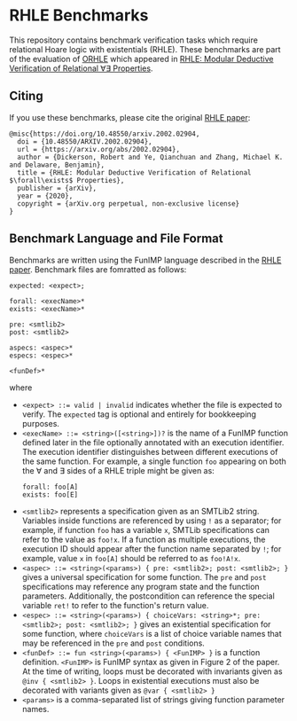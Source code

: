 # RHLE Benchmarks

This repository contains benchmark verification tasks which require relational
Hoare logic with existentials (RHLE). These benchmarks are part of the
evaluation of [ORHLE](https://github.com/rcdickerson/orhle) which appeared in
[RHLE: Modular Deductive Verification of Relational ∀∃
Properties](https://arxiv.org/abs/2002.02904).

## Citing

If you use these benchmarks, please cite the original [RHLE
paper](https://arxiv.org/abs/2002.02904):

```
@misc{https://doi.org/10.48550/arxiv.2002.02904,
  doi = {10.48550/ARXIV.2002.02904},
  url = {https://arxiv.org/abs/2002.02904},
  author = {Dickerson, Robert and Ye, Qianchuan and Zhang, Michael K. and Delaware, Benjamin},
  title = {RHLE: Modular Deductive Verification of Relational $\forall\exists$ Properties},
  publisher = {arXiv},
  year = {2020},
  copyright = {arXiv.org perpetual, non-exclusive license}
}
```

## Benchmark Language and File Format

Benchmarks are written using the FunIMP language described in the [RHLE
paper](https://arxiv.org/abs/2002.02904). Benchmark files are fomratted
as follows:

```
expected: <expect>;

forall: <execName>*
exists: <execName>*

pre: <smtlib2>
post: <smtlib2>

aspecs: <aspec>*
especs: <espec>*

<funDef>*
```

where

+ `<expect> ::= valid | invalid` indicates whether the file is
  expected to verify. The `expected` tag is optional and entirely for
  bookkeeping purposes.
+ `<execName> ::= <string>([<string>])?` is the name of a FunIMP
  function defined later in the file optionally annotated with an
  execution identifier. The execution identifier distinguishes
  between different executions of the same function. For example,
  a single function `foo` appearing on both the ∀ and ∃ sides
  of a RHLE triple might be given as:
  ```
  forall: foo[A]
  exists: foo[E]
  ```
+ `<smtlib2>` represents a specification given as an SMTLib2 string.
  Variables inside functions are referenced by using `!` as a
  separator; for example, if function `foo` has a variable `x`, SMTLib
  specifications can refer to the value as `foo!x`. If a function
  as multiple executions, the execution ID should appear after
  the function name separated by `!`; for example, value `x`
  in `foo[A]` should be referred to as `foo!A!x`.
+ `<aspec> ::= <string>(<params>) { pre: <smtlib2>; post: <smtlib2>;
  }` gives a universal specification for some function. The `pre` and
  `post` specifications may reference any program state and the
  function parameters. Additionally, the postcondition can reference
  the special variable `ret!` to refer to the function's return value.
+ `<espec> ::= <string>(<params>) { choiceVars: <string>*; pre:
  <smtlib2>; post: <smtlib2>; }` gives an existential specification
  for some function, where `choiceVars` is a list of choice variable
  names that may be referenced in the `pre` and `post` conditions.
+ `<funDef> ::= fun <string>(<params>) { <FunIMP> }` is a function
  definition. `<FunIMP>` is FunIMP syntax as given in Figure 2 of
  the paper. At the time of writing, loops must be decorated
  with invariants given as `@inv { <smtlib2> }`. Loops in existential
  executions must also be decorated with variants given as `@var {
  <smtlib2> }`
+ `<params>` is a comma-separated list of strings giving function
  parameter names.
